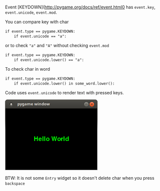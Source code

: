 Event [KEYDOWN](http://pygame.org/docs/ref/event.html0 has `event.key`, `event.unicode`, `event.mod`.

You can compare key with char 

    if event.type == pygame.KEYDOWN:
        if event.unicode == "a":

or to check `"a"` and `"A"` without checking `event.mod`

    if event.type == pygame.KEYDOWN:
        if event.unicode.lower() == "a":

To check char in word

    if event.type == pygame.KEYDOWN:  
        if event.unicode.lower() in some_word.lower():

Code uses `event.unicode` to render text with pressed keys.

![#1](images/pygame-key-event-unicode.png?raw=true)   

BTW: It is not some `Entry` widget so it doesn't delete char when you press `backspace`

